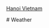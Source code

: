 <a class="weatherwidget-io" href="https://forecast7.com/en/21d03105d83/hanoi/" data-label_1="Hanoi" data-label_2="Vietnam" data-font="Verdana" data-icons="Climacons Animated" data-days="5" data-theme="salmon" data-basecolor="#D8B362" data-accent="" data-highcolor="#6f1f1f" data-cloudfill="#cc471b" >Hanoi Vietnam</a>
<script>
!function(d,s,id){var js,fjs=d.getElementsByTagName(s)[0];if(!d.getElementById(id)){js=d.createElement(s);js.id=id;js.src='https://weatherwidget.io/js/widget.min.js';fjs.parentNode.insertBefore(js,fjs);}}(document,'script','weatherwidget-io-js');
</script># Weather

